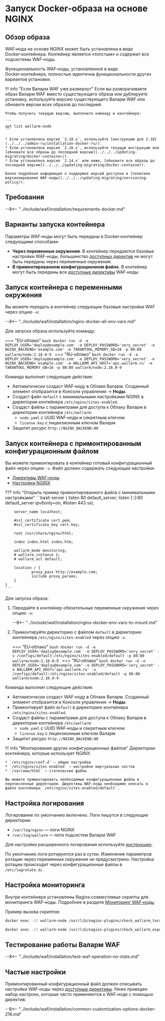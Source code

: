 [doc-ip-blocking]:            configure-ip-blocking-ru.md
[doc-wallarm-mode]:           configure-parameters-ru.md#wallarm_mode
[doc-config-params]:          configure-parameters-ru.md
[doc-monitoring]:             monitoring/intro.md
[waf-mode-instr]:                   configure-wallarm-mode.md
[logging-instr]:                    configure-logging.md
[proxy-balancer-instr]:             using-proxy-or-balancer-ru.md
[scanner-whitelisting-instr]:       scanner-ips-whitelisting.md
[process-time-limit-instr]:         configure-parameters-ru.md#wallarm_process_time_limit
[default-ip-blocking-settings]:     configure-ip-blocking-nginx-ru.md
[wallarm-acl-directive]:            configure-parameters-ru.md#wallarm_acl
[allocating-memory-guide]:          configuration-guides/allocate-resources-for-waf-node.md
[enable-libdetection-docs]:         configure-parameters-ru.md#wallarm_enable_libdetection

# Запуск Docker‑образа на основе NGINX

## Обзор образа

WAF‑нода на основе NGINX может быть установлена в виде Docker‑контейнера. Контейнер является «толстым» и содержит все подсистемы WAF‑ноды.

Функциональность WAF‑ноды, установленной в виде Docker‑контейнера, полностью идентична функциональности других вариантов установки.

!!! info "Если Валарм WAF уже развернут"
    Если вы разворачиваете образ Валарм WAF вместо существующего образа или дублируете установку, используйте версию существующего Валарм WAF или обновите версии всех образов до последней.

    Чтобы получить текущую версию, выполните команду в контейнере: 

    ```
    apt list wallarm-node
    ```

    * Если установлена версия `2.18.x`, используйте [инструкцию для 2.18](../../../admin-ru/installation-docker-ru/).
    * Если установлена версия `2.16.x`, используйте текущую инструкцию или [обновите все образы до последней версии](../../../updating-migrating/docker-container/).
    * Если установлена версия `2.14.x` или ниже, [обновите все образы до последней версии](../../../updating-migrating/docker-container).
    
    Более подробная информация о поддержке версий доступна в [политике версионирования WAF‑ноды](../../../updating-migrating/versioning-policy/).

## Требования

--8<-- "../include/waf/installation/requirements-docker.md"

## Варианты запуска контейнера

Параметры WAF‑ноды могут быть переданы в Docker‑контейнер следующими способами:

* **Через переменные окружения**. В контейнер передаются базовые настройки WAF‑ноды, большинство [доступных директив](configure-parameters-ru.md) не могут быть переданы через переменные окружения.
* **В примонтированном конфигурационном файле**. В контейнер могут быть переданы все [доступные директивы](configure-parameters-ru.md) WAF‑ноды.

## Запуск контейнера с переменными окружения

Вы можете передать в контейнер следующие базовые настройки WAF через опцию `-e`:

--8<-- "../include/waf/installation/nginx-docker-all-env-vars.md"

Для запуска образа используйте команду:

=== "EU‑облако"
    ```bash
    docker run -d -e DEPLOY_USER='deploy@example.com' -e DEPLOY_PASSWORD='very_secret' -e NGINX_BACKEND='example.com' -e TARANTOOL_MEMORY_GB=16 -p 80:80 wallarm/node:2.16.0-9
    ```
=== "RU‑облако"
    ```bash
    docker run -d -e DEPLOY_USER='deploy@example.com' -e DEPLOY_PASSWORD='very_secret' -e NGINX_BACKEND='example.com' -e WALLARM_API_HOST='api.wallarm.ru' -e TARANTOOL_MEMORY_GB=16 -p 80:80 wallarm/node:2.16.0-9
    ```

Команда выполнит следующие действия:

* Автоматически создаст WAF‑ноду в Облаке Валарм. Созданный элемент отобразится в Консоли управления → **Ноды**.
* Создаст файл `default` с минимальными настройками NGINX в директории контейнера `/etc/nginx/sites-enabled`.
* Создаст файлы с параметрами для доступа к Облаку Валарм в директории контейнера `/etc/wallarm`:
    * `node.yaml` с UUID WAF‑ноды и секретным ключом
    * `license.key` с лицензионным ключом Валарм
* Защитит ресурс `http://NGINX_BACKEND:80`

## Запуск контейнера с примонтированным конфигурационным файлом

Вы можете примонтировать в контейнер готовый конфигурационный файл через опцию `-v`. Файл должен содержать следующие настройки:

* [Директивы WAF‑ноды](configure-parameters-ru.md)
* [Настройки NGINX](https://nginx.org/ru/docs/beginners_guide.html)

??? info "Открыть пример примонтированного файла с минимальными настройками"
    ```bash
    server {
        listen 80 default_server;
        listen [::]:80 default_server ipv6only=on;
        #listen 443 ssl;

        server_name localhost;

        #ssl_certificate cert.pem;
        #ssl_certificate_key cert.key;

        root /usr/share/nginx/html;

        index index.html index.htm;

        wallarm_mode monitoring;
        # wallarm_instance 1;
        # wallarm_acl default;

        location / {
                proxy_pass http://example.com;
                include proxy_params;
        }
    }
    ```

Для запуска образа:

1. Передайте в контейнер обязательные переменные окружения через опцию `-e`:

    --8<-- "../include/waf/installation/nginx-docker-env-vars-to-mount.md"

2. Примонтируйте директорию с файлом `default` в директорию контейнера `/etc/nginx/sites-enabled` через опцию `-v`.

    === "EU‑облако"
        ```bash
        docker run -d -e DEPLOY_USER='deploy@example.com' -e DEPLOY_PASSWORD='very_secret' -v /configs/default:/etc/nginx/sites-enabled/default -p 80:80 wallarm/node:2.16.0-9
        ```
    === "RU‑облако"
        ```bash
        docker run -d -e DEPLOY_USER='deploy@example.com' -e DEPLOY_PASSWORD='very_secret' -e WALLARM_API_HOST='api.wallarm.ru' -v /configs/default:/etc/nginx/sites-enabled/default -p 80:80 wallarm/node:2.16.0-9
        ```

Команда выполнит следующие действия:

* Автоматически создаст WAF‑ноду в Облаке Валарм. Созданный элемент отобразится в Консоли управления → **Ноды**.
* Примонтирует файл `default` в директорию контейнера `/etc/nginx/sites-enabled`.
* Создаст файлы с параметрами для доступа к Облаку Валарм в директории контейнера `/etc/wallarm`:
    * `node.yaml` с UUID WAF‑ноды и секретным ключом
    * `license.key` с лицензионным ключом Валарм
* Защитит ресурс `http://NGINX_BACKEND:80`

!!! info "Монтирование других конфигурационных файлов"
    Директории контейнера, которые использует NGINX:

    * `/etc/nginx/conf.d` — общие настройки
    * `/etc/nginx/sites-enabled` — настройки виртуальных хостов
    * `/var/www/html` — статические файлы

    Вы можете примонтировать необходимые конфигурационные файлы в перечисленные директории. Директивы WAF‑ноды необходимо описать в файле контейнера `/etc/nginx/sites-enabled/default`.

## Настройка логирования

Логирование по умолчанию включено. Логи пишутся в следующие директории:

* `/var/log/nginx` — логи NGINX
* `/var/log/wallarm` — логи подсистем Валарм WAF

Для настройки расширенного логирования используйте [инструкцию](configure-logging.md).

По умолчанию логи ротируются раз в сутки. Изменение параметров ротации через переменные окружения не предусмотрено. Настройка ротации происходит через конфигурационные файлы в `/etc/logrotate.d/`.

## Настройка мониторинга

Внутри контейнера установлены Nagios‑совместимые скрипты для мониторинга WAF‑ноды. Подробнее в разделе [Мониторинг WAF‑ноды][doc-monitoring].

Пример вызова скриптов:

``` bash
docker exec -it wallarm-node /usr/lib/nagios-plugins/check_wallarm_tarantool_timeframe -w 1800 -c 900
```

``` bash
docker exec -it wallarm-node /usr/lib/nagios-plugins/check_wallarm_export_delay -w 120 -c 300
```

## Тестирование работы Валарм WAF

--8<-- "../include/waf/installation/test-waf-operation-no-stats.md"

## Частые настройки

Примонтированный конфигурационный файл должен описывать настройки WAF‑ноды через [доступные директивы](configure-parameters-ru.md). Ниже приведен набор настроек, которые часто применяются к WAF‑ноде с помощью директив:

--8<-- "../include/waf/installation/common-customization-options-docker-216.md"